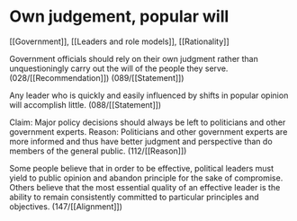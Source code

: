 # Own judgement, popular will

[[Government]], [[Leaders and role models]], [[Rationality]]

Government officials should rely on their own judgment rather than unquestioningly carry out the will of the people they serve.
(028/[[Recommendation]])
(089/[[Statement]])

Any leader who is quickly and easily influenced by shifts in popular opinion will accomplish little.
(088/[[Statement]])

Claim: Major policy decisions should always be left to politicians and other government experts.
Reason: Politicians and other government experts are more informed and thus have better judgment and perspective than do members of the general public.
(112/[[Reason]])

Some people believe that in order to be effective, political leaders must yield to public opinion and abandon principle for the sake of compromise.
Others believe that the most essential quality of an effective leader is the ability to remain consistently committed to particular principles and objectives.
(147/[[Alignment]])